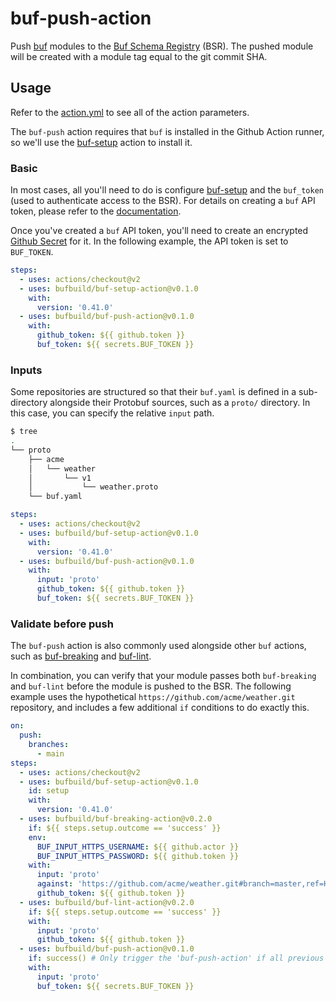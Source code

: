 # buf-push-action

Push [buf](https://github.com/bufbuild/buf) modules to the
[Buf Schema Registry](https://buf.build) (BSR). The pushed
module will be created with a module tag equal to the git
commit SHA.

## Usage

Refer to the [action.yml](https://github.com/bufbuild/buf-push-action/blob/master/action.yml)
to see all of the action parameters.

The `buf-push` action requires that `buf` is installed in the Github Action
runner, so we'll use the [buf-setup][1] action to install it.

### Basic

In most cases, all you'll need to do is configure [buf-setup][1] and the
`buf_token` (used to authenticate access to the BSR). For details on
creating a `buf` API token, please refer to the
[documentation](https://beta.docs.buf.build/authentication#create-an-api-token).

Once you've created a `buf` API token, you'll need to create an encrypted
[Github Secret](https://docs.github.com/en/actions/reference/encrypted-secrets)
for it. In the following example, the API token is set to `BUF_TOKEN`.

```yaml
steps:
  - uses: actions/checkout@v2
  - uses: bufbuild/buf-setup-action@v0.1.0
    with:
      version: '0.41.0'
  - uses: bufbuild/buf-push-action@v0.1.0
    with:
      github_token: ${{ github.token }}
      buf_token: ${{ secrets.BUF_TOKEN }}
```

### Inputs

Some repositories are structured so that their `buf.yaml` is defined
in a sub-directory alongside their Protobuf sources, such as a `proto/`
directory. In this case, you can specify the relative `input` path.

```sh
$ tree
.
└── proto
    ├── acme
    │   └── weather
    │       └── v1
    │           └── weather.proto
    └── buf.yaml
```

```yaml
steps:
  - uses: actions/checkout@v2
  - uses: bufbuild/buf-setup-action@v0.1.0
    with:
      version: '0.41.0'
  - uses: bufbuild/buf-push-action@v0.1.0
    with:
      input: 'proto'
      github_token: ${{ github.token }}
      buf_token: ${{ secrets.BUF_TOKEN }}
```

### Validate before push

The `buf-push` action is also commonly used alongside other `buf` actions,
such as [buf-breaking][2] and [buf-lint][3].

In combination, you can verify that your module passes both `buf-breaking`
and `buf-lint` before the module is pushed to the BSR. The following example
uses the hypothetical `https://github.com/acme/weather.git` repository,
and includes a few additional `if` conditions to do exactly this.

```yaml
on:
  push:
    branches:
      - main
steps:
  - uses: actions/checkout@v2
  - uses: bufbuild/buf-setup-action@v0.1.0
    id: setup
    with:
      version: '0.41.0'
  - uses: bufbuild/buf-breaking-action@v0.2.0
    if: ${{ steps.setup.outcome == 'success' }}
    env:
      BUF_INPUT_HTTPS_USERNAME: ${{ github.actor }}
      BUF_INPUT_HTTPS_PASSWORD: ${{ github.token }}
    with:
      input: 'proto'
      against: 'https://github.com/acme/weather.git#branch=master,ref=HEAD~1,subdir=proto'
      github_token: ${{ github.token }}
  - uses: bufbuild/buf-lint-action@v0.2.0
    if: ${{ steps.setup.outcome == 'success' }}
    with:
      input: 'proto'
      github_token: ${{ github.token }}
  - uses: bufbuild/buf-push-action@v0.1.0
    if: success() # Only trigger the 'buf-push-action' if all previous steps succeed.
    with:
      input: 'proto'
      buf_token: ${{ secrets.BUF_TOKEN }}
```

  [1]: https://github.com/marketplace/actions/buf-setup
  [2]: https://github.com/marketplace/actions/buf-breaking
  [3]: https://github.com/marketplace/actions/buf-lint

